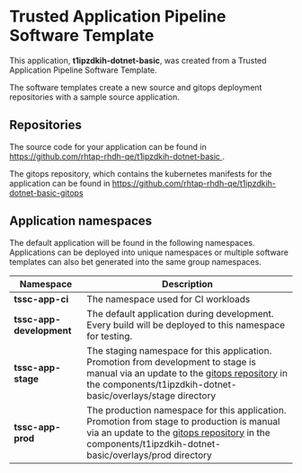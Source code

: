 # Trusted Application Pipeline Software Template

This application, **t1ipzdkih-dotnet-basic**, was created from a Trusted Application Pipeline Software Template.

The software templates create a new source and gitops deployment repositories with a sample source application. 

## Repositories

The source code for your application can be found in [https://github.com/rhtap-rhdh-qe/t1ipzdkih-dotnet-basic ](https://github.com/rhtap-rhdh-qe/t1ipzdkih-dotnet-basic ).
 
The gitops repository, which contains the kubernetes manifests for the application can be found in 
[https://github.com/rhtap-rhdh-qe/t1ipzdkih-dotnet-basic-gitops ](https://github.com/rhtap-rhdh-qe/t1ipzdkih-dotnet-basic-gitops ) 

## Application namespaces 

The default application will be found in the following namespaces. Applications can be deployed into unique namespaces or multiple software templates can also bet generated into the same group namespaces.  

|  Namespace   |  Description   |  
| -------- | -------- |
| **tssc-app-ci** | The namespace used for CI workloads |
| **tssc-app-development** | The default application during development. Every build will be deployed to this namespace for testing. |
| **tssc-app-stage** | The staging namespace for this application. Promotion from development to stage is manual via an update to the [gitops repository](https://github.com/rhtap-rhdh-qe/t1ipzdkih-dotnet-basic-gitops ) in the components/t1ipzdkih-dotnet-basic/overlays/stage directory |
| **tssc-app-prod** | The production namespace for this application. Promotion from stage to production is manual via an update to the [gitops repository](https://github.com/rhtap-rhdh-qe/t1ipzdkih-dotnet-basic-gitops ) in the components/t1ipzdkih-dotnet-basic/overlays/prod directory |